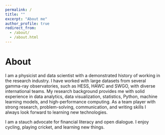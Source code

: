 ```yaml
---
permalink: /
title: ""
excerpt: "About me"
author_profile: true
redirect_from: 
  - /about/
  - /about.html
---
```

About
======
I am a physicist and data scientist with a demonstrated history of working in the research industry. I have worked with large datasets from several gamma-ray observatories, such as HESS, HAWC and SWGO, with diverse international teams. My research background provides me with solid experience in data analytics, data visualization, statistics, Python, machine learning models, and high-performance computing. As a team player with strong research, problem-solving, communication, and writing skills I always look forward to learning new technologies.

I am a stauch advocate for financial literacy and open dialogue. I enjoy cycling, playing cricket, and learning new things.
